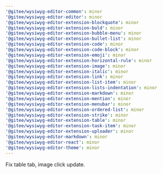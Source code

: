 ```yaml
---
'@gitee/wysiwyg-editor-common': minor
'@gitee/wysiwyg-editor-editor': minor
'@gitee/wysiwyg-editor-extension-blockquote': minor
'@gitee/wysiwyg-editor-extension-bold': minor
'@gitee/wysiwyg-editor-extension-bubble-menu': minor
'@gitee/wysiwyg-editor-extension-bullet-list': minor
'@gitee/wysiwyg-editor-extension-code': minor
'@gitee/wysiwyg-editor-extension-code-block': minor
'@gitee/wysiwyg-editor-extension-emoji': minor
'@gitee/wysiwyg-editor-extension-horizontal-rule': minor
'@gitee/wysiwyg-editor-extension-image': minor
'@gitee/wysiwyg-editor-extension-italic': minor
'@gitee/wysiwyg-editor-extension-link': minor
'@gitee/wysiwyg-editor-extension-list-item': minor
'@gitee/wysiwyg-editor-extension-lists-indentation': minor
'@gitee/wysiwyg-editor-extension-markdown': minor
'@gitee/wysiwyg-editor-extension-mention': minor
'@gitee/wysiwyg-editor-extension-menubar': minor
'@gitee/wysiwyg-editor-extension-ordered-list': minor
'@gitee/wysiwyg-editor-extension-strike': minor
'@gitee/wysiwyg-editor-extension-table': minor
'@gitee/wysiwyg-editor-extension-task-item': minor
'@gitee/wysiwyg-editor-extension-uploader': minor
'@gitee/wysiwyg-editor-markdown': minor
'@gitee/wysiwyg-editor-react': minor
'@gitee/wysiwyg-editor-theme': minor
---
```


Fix table tab, image click update.
